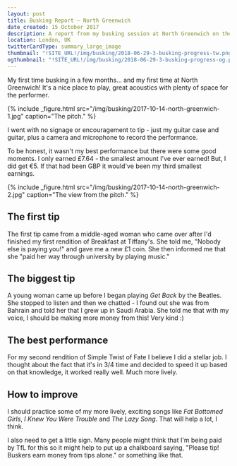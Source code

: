 ```yaml
---
layout: post
title: Busking Report – North Greenwich
date_created: 15 October 2017
description: A report from my busking session at North Greenwich on the 14th of October! Get back!
location: London, UK
twitterCardType: summary_large_image
thumbnail: "!SITE_URL!/img/busking/2018-06-29-3-busking-progress-tw.png"
ogthumbnail: "!SITE_URL!/img/busking/2018-06-29-3-busking-progress-og.png"
---
```


My first time busking in a few months... and my first time at North Greenwich! It's a nice place to play, great acoustics with plenty of space for the performer.

{% include _figure.html src="/img/busking/2017-10-14-north-greenwich-1.jpg" caption="The pitch." %}

I went with no signage or encouragement to tip - just my guitar case and guitar, plus a camera and microphone to record the performance.

To be honest, it wasn't my best performance but there were some good moments. I only earned £7.64 - the smallest amount I've ever earned! But, I did get €5. If that had been GBP it would've been my third smallest earnings.

{% include _figure.html src="/img/busking/2017-10-14-north-greenwich-2.jpg" caption="The view from the pitch." %}

## The first tip

The first tip came from a middle-aged woman who came over after I'd finished my first rendition of Breakfast at Tiffany's. She told me, "Nobody else is paying you!" and gave me a new £1 coin. She then informed me that she "paid her way through university by playing music."

## The biggest tip

A young woman came up before I began playing _Get Back_ by the Beatles. She stopped to listen and then we chatted - I found out she was from Bahrain and told her that I grew up in Saudi Arabia. She told me that with my voice, I should be making more money from this! Very kind :)

## The best performance

For my second rendition of Simple Twist of Fate I believe I did a stellar job. I thought about the fact that it's in 3/4 time and decided to speed it up based on that knowledge, it worked really well. Much more lively.

## How to improve

I should practice some of my more lively, exciting songs like _Fat Bottomed Girls_, _I Knew You Were Trouble_ and _The Lazy Song_. That will help a lot, I think.

I also need to get a little sign. Many people might think that I'm being paid by TfL for this so it might help to put up a chalkboard saying, "Please tip! Buskers earn money from tips alone." or something like that.
